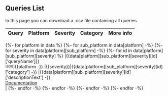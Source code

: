 ## Queries List
In this page you can download a .csv file containing all queries.

 |            Query            |Platform|Severity|Category|More info|
|-----------------------------|---|---|---|---|
{%- for platform in data %}
{%- for sub_platform in data[platform] -%}
  {%- for severity in data[platform][sub_platform] -%}
    {%- for id in data[platform][sub_platform][severity] %}
|{{data[platform][sub_platform][severity][id]['queryName']}}<br/><sup><sub>{{id}}</sub></sup>|{{platform -}}
    |<span style="color:{{colors[severity]}}">{{severity}}</span>|{{data[platform][sub_platform][severity][id]['category'] -}}
    |{{data[platform][sub_platform][severity][id]['descriptionText'] -}}<br><a href="{{data[platform][sub_platform][severity][id]['descriptionUrl']}}">Documentation</a><br/>|
    {%- endfor -%}
  {%- endfor -%}
{%- endfor -%}
{%- endfor -%}
